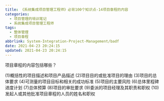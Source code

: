 ```yaml
---
title: 《系统集成项目管理工程师》必背100个知识点-14项目章程的内容
categories:
  - 项目管理的培训笔记
  - 系统集成项目管理工程师
tags:
  - 整体管理
  - 项目章程
abbrlink: System-Integration-Project-Management/badf
date: 2021-04-23 20:24:15
updated: 2021-04-23 20:24:15
---
```



项目章程的内容包括哪些？

(1)概括性的项目描述和项目产品描述
(2)项目目的或批准项目的理由
(3)项目的总体要求
(4)可测量的项目目标和相关的成功标准
(5)项目的主要风险
(6)总体里程碑进度计划
(7)总体预算
(8)项目的审批要求
(9)委派的项目经理及其职责和职权
(10)发起人或其他批准项目章程的人员的姓名和职权
